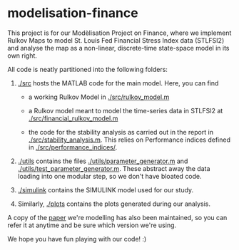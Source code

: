 # modelisation-finance
 
This project is for our Modèlisation Project on Finance, where we implement Rulkov Maps to model St. Louis Fed Financial Stress Index data (STLFSI2) and analyse the map as a non-linear, discrete-time state-space model in its own right.

All code is neatly partitioned into the following folders: 

1. [./src](./src) hosts the MATLAB code for the main model. Here, you can find 
    
    - a working Rulkov Model in [./src/rulkov_model.m](./src/rulkov_model.m) 

    - a Rulkov model meant to model the time-series data in STLFSI2 at [./src/financial_rulkov_model.m](./src/financial_rulkov_model.m)

    - the code for the stability analysis as carried out in the report in [./src/stability_analysis.m](./src/stability_analysis.m). This relies on Performance indices defined in [./src/performance_indices/](./src/performance_indices/). 

2.  [./utils](./utils) contains the files [./utils/parameter_generator.m](./utils/parameter_generator.m) and [./utils/test_parameter_generator.m](./utils/test_parameter_generator.m). These abstract away the data loading into one modular step, so we don't have bloated code. 

3. [./simulink](./simulink) contains the SIMULINK model used for our study.
    
4. Similarly, [./plots](./plots) contains the plots generated during our analysis.
    
A copy of the [paper](./Bursts_and_Regularization_in_Financial_Markets_Det.pdf) we're modelling has also been maintained, so you can refer it at anytime and be sure which version we're using. 

We hope you have fun playing with our code! :)

